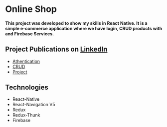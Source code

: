 # Online Shop

#### This project was developed to show my skills in React Native. It is a simple e-commerce application where we have login, CRUD products with and Firebase Services.

## Project Publications on [LinkedIn](https://www.linkedin.com/in/egberto-tin%C3%A9-de-oliveira-76b190141/)

- [Athentication](https://www.linkedin.com/feed/update/urn:li:activity:6829127962391056384/)
- [CRUD](https://www.linkedin.com/feed/update/urn:li:activity:6827961683982503936/)
- [Project](https://www.linkedin.com/feed/update/urn:li:activity:6815084162970640384/)

## Technologies
- React-Native
- React-Navigation V5
- Redux
- Redux-Thunk
- Firebase
